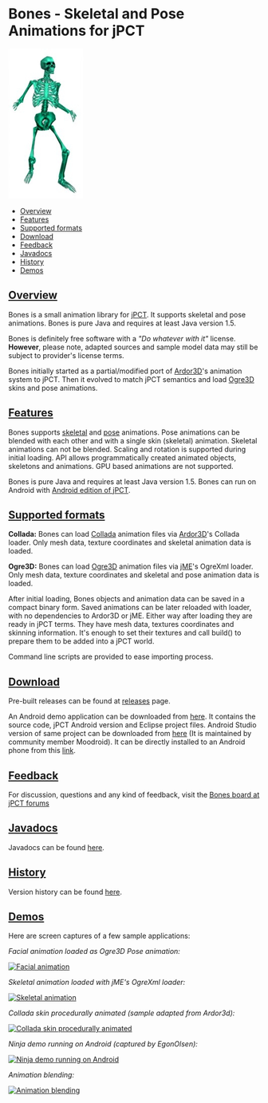 # Bones - Skeletal and Pose Animations for jPCT

![Bones](doc/images/quake3_bones.jpg)

* [Overview](#Overview)
* [Features](#Features)
* [Supported formats](#Supported-formats)
* [Download](#Download)
* [Feedback](#Feedback)
* [Javadocs](#Javadocs)
* [History](#History)
* [Demos](#Demos)

## [Overview](#Overview)

Bones is a small animation library for [jPCT](http://www.jpct.net/). It supports skeletal and pose animations. Bones is pure Java and requires at least Java version 1.5.

Bones is definitely free software with a *"Do whatever with it"* license. **However**, please note, adapted sources and sample model data may still be subject to provider's license terms.

Bones initially started as a partial/modified port of [Ardor3D](https://github.com/Renanse/Ardor3D)'s animation system to jPCT. Then it evolved to match jPCT semantics and load [Ogre3D](https://www.ogre3d.org/) skins and pose animations.

## [Features](#Features)

Bones supports [skeletal](http://www.okino.com/conv/skinning.htm) and [pose](http://www.ogre3d.org/docs/manual/manual_80.html#SEC352) animations. Pose animations can be blended with each other and with a single skin (skeletal) animation. Skeletal animations can not be blended. Scaling and rotation is supported during initial loading. API allows programmatically created animated objects, skeletons and animations. GPU based animations are not supported.

Bones is pure Java and requires at least Java version 1.5. Bones can run on Android with [Android edition of jPCT](http://www.jpct.net/jpct-ae/).

## [Supported formats](#Supported-formats)

**Collada:** Bones can load [Collada](http://www.collada.org/) animation files via [Ardor3D](https://github.com/Renanse/Ardor3D)'s Collada loader. Only mesh data, texture coordinates and skeletal animation data is loaded.

**Ogre3D:** Bones can load [Ogre3D](http://www.ogre3d.org/) animation files via [jME](https://jmonkeyengine.org/)'s OgreXml loader. Only mesh data, texture coordinates and skeletal and pose animation data is loaded.

After initial loading, Bones objects and animation data can be saved in a compact binary form. Saved animations can be later reloaded with loader, with no dependencies to Ardor3D or jME. Either way after loading they are ready in jPCT terms. They have mesh data, textures coordinates and skinning information. It's enough to set their textures and call build() to prepare them to be added into a jPCT world.

Command line scripts are provided to ease importing process.

## [Download](#Download)

Pre-built releases can be found at [releases](https://github.com/raftAtGit/Bones/releases) page.

An Android demo application can be downloaded from [here](http://www.aptalkarga.com/bones/bones_android_demo.zip). It contains the source code, jPCT Android version and Eclipse project files. Android Studio version of same project can be downloaded from [here](http://jpct.de/download/others/AndroidStudioBonesDemo.tar.gz) (It is maintained by community member Moodroid). It can be directly installed to an Android phone from this [link](http://www.aptalkarga.com/bones/Bones-Android-Ninja.apk).

## [Feedback](#Feedback)

For discussion, questions and any kind of feedback, visit the [Bones board at jPCT forums](http://www.jpct.net/forum2/index.php/board,10.0.html)

## [Javadocs](#Javadocs)

Javadocs can be found [here](http://aptalkarga.com/bones/api/index.html).

## [History](#History)

Version history can be found [here](HISTORY.md).

## [Demos](#Demos)

Here are screen captures of a few sample applications:

*Facial animation loaded as Ogre3D Pose animation:*

[![Facial animation](https://img.youtube.com/vi/vemKY9kosvI/0.jpg)](https://www.youtube.com/watch?v=vemKY9kosvI)

*Skeletal animation loaded with jME's OgreXml loader:*

[![Skeletal animation](https://img.youtube.com/vi/dGaaxiSwH_Y/0.jpg)](https://www.youtube.com/watch?v=dGaaxiSwH_Y)

*Collada skin procedurally animated (sample adapted from Ardor3d):*

[![Collada skin procedurally animated](https://img.youtube.com/vi/G3MLLsaKKxI/0.jpg)](https://www.youtube.com/watch?v=G3MLLsaKKxI)

*Ninja demo running on Android (captured by EgonOlsen):*

[![Ninja demo running on Android](https://img.youtube.com/vi/gDlNMdXJETk/0.jpg)](https://www.youtube.com/watch?v=gDlNMdXJETk)

*Animation blending:*

[![Animation blending](https://img.youtube.com/vi/nq5q4NmuQVo/0.jpg)](https://www.youtube.com/watch?v=nq5q4NmuQVo)
